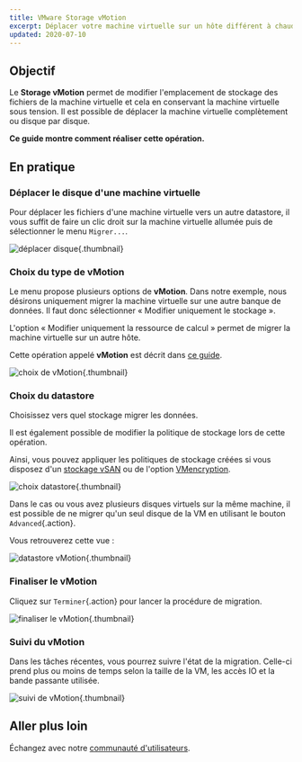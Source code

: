 ```yaml
---
title: VMware Storage vMotion
excerpt: Déplacer votre machine virtuelle sur un hôte différent à chaud
updated: 2020-07-10
---
```


## Objectif

Le **Storage vMotion** permet de modifier l'emplacement de stockage des fichiers de la machine virtuelle et cela en conservant la machine virtuelle sous tension. Il est possible de déplacer la machine virtuelle complètement ou disque par disque.

**Ce guide montre comment réaliser cette opération.**

## En pratique

### Déplacer le disque d'une machine virtuelle

Pour déplacer les fichiers d'une machine virtuelle vers un autre datastore, il vous suffit de faire un clic droit sur la machine virtuelle allumée puis de sélectionner le menu `Migrer...`.

![déplacer disque](images/VmotionStorage1.png){.thumbnail}

### Choix du type de vMotion

Le menu propose plusieurs options de **vMotion**. Dans notre exemple, nous désirons uniquement migrer la machine virtuelle sur une autre banque de données. Il faut donc sélectionner « Modifier uniquement le stockage ».

L'option « Modifier uniquement la ressource de calcul » permet de migrer la machine virtuelle sur un autre hôte.  

Cette opération appelé **vMotion** est décrit dans [ce guide](/pages/hosted_private_cloud/hosted_private_cloud_powered_by_vmware/vmware_vmotion_new).

![choix de vMotion](images/VmotionStorage2.png){.thumbnail}

### Choix du datastore

Choisissez vers quel stockage migrer les données.

Il est également possible de modifier la politique de stockage lors de cette opération.

Ainsi, vous pouvez appliquer les politiques de stockage créées si vous disposez d'un [stockage vSAN](/pages/hosted_private_cloud/hosted_private_cloud_powered_by_vmware/vmware_vsan) ou de l'option [VMencryption](/pages/hosted_private_cloud/hosted_private_cloud_powered_by_vmware/vm_encrypt).

![choix datastore](images/VmotionStorage3.png){.thumbnail}

Dans le cas ou vous avez plusieurs disques virtuels sur la même machine, il est possible de ne migrer qu'un seul disque de la VM en utilisant le bouton `Advanced`{.action}.

Vous retrouverez cette vue :

![datastore vMotion](images/VmotionStorage6.png){.thumbnail}

### Finaliser le vMotion

Cliquez sur `Terminer`{.action} pour lancer la procédure de migration.

![finaliser le vMotion](images/VmotionStorage4.png){.thumbnail}

### Suivi du vMotion

Dans les tâches récentes, vous pourrez suivre l'état de la migration. Celle-ci prend plus ou moins de temps selon la taille de la VM, les accès IO et la bande passante utilisée.

![suivi de vMotion](images/VmotionStorage5.png){.thumbnail}

## Aller plus loin

Échangez avec notre [communauté d'utilisateurs](/links/community).
